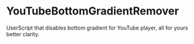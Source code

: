 # YouTubeBottomGradientRemover
UserScript that disables bottom gradient for YouTube player, all for yours better clarity.
